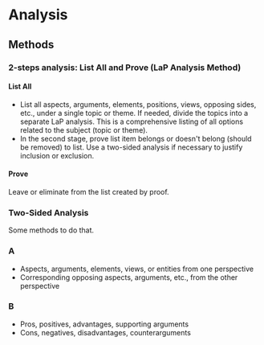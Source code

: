 # Analysis

## Methods

### 2-steps analysis: List All and Prove (LaP Analysis Method)

#### List All

* List all aspects, arguments, elements, positions, views, opposing sides, etc., under a single topic or theme.
  If needed, divide the topics into a separate LaP analysis. This is a comprehensive listing of all options related to
  the subject (topic or theme).
* In the second stage, prove list item belongs or doesn't belong (should be removed) to list.
  Use a two-sided analysis if necessary to justify inclusion or exclusion.

#### Prove

Leave or eliminate from the list created by proof.

### Two-Sided Analysis

Some methods to do that.

### A

* Aspects, arguments, elements, views, or entities from one perspective
* Corresponding opposing aspects, arguments, etc., from the other perspective

### B

* Pros, positives, advantages, supporting arguments
* Cons, negatives, disadvantages, counterarguments
